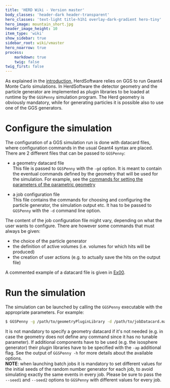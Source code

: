 ```yaml
---
title: 'HERD Wiki - Version master'
body_classes: 'header-dark header-transparent'
hero_classes: 'text-light title-h1h1 overlay-dark-gradient hero-tiny'
hero_image: mountain_short.jpg
header_image_height: 10
item_type: 'wiki'
show_sidebar: true
sidebar_root: wiki/vmaster
hero_noarrow: true
process:
    markdown: true
    twig: false
twig_first: false
---
```


As explained in the [introduction](Introduction.md), HerdSoftware relies on GGS to run Geant4 Monte Carlo simulations. In HerdSoftware the detector geometry and the particle generator are implemented as plugin libraries to be loaded at runtime by the `GGSPenny` simulation program. The Herd geometry is obviously mandatory, while for generating particles it is possible also to use one of the GGS generators.

# Configure the simulation
The configuration of a GGS simulation run is done with datacard files, where configuration commands in the usual Geant4 syntax are placed. There are 2 different files that can be passed to `GGSPenny`:
* a geometry datacard file  
  This file is passed to `GGSPenny` with the `-gd` option. It is meant to contain the eventual commands defined by the geometry that will be used for the simulation. For example, see the [commands for setting the parameters of the parametric geometry](Detector-geometry:-parametric.md#parameters)

* a job configuration file  
  This file contains the commands for choosing and configuring the particle generator, the simulation output etc. It has to be passed to `GGSPenny` with the `-d` command line option.

The content of the job configuration file might vary, depending on what the user wants to configure. There are however some commands that must always be given:
* the choice of the particle generator
* the definition of active volumes (i.e. volumes for which hits will be produced)
* the creation of user actions (e.g. to actually save the hits on the output file)

A commented example of a datacard file is given in [Ex00](Examples/Ex00:-produce-MC.md).

# Run the simulation
The simulation can be launched by calling the `GGSPenny` executable with the appropriate parameters. For example:

```bash
$ GGSPenny -g /path/to/geometryPluginLibrary -d /path/to/jobDatacard.mac -gd /path/to/geometryDatacard.mac -ro outputFile.root
```
It is not mandatory to specify a geometry datacard if it's not needed (e.g. in case the geometry does not define any command since it has no tunable parameter). If additional components have to be used (e.g. the isosphere generator) their plugin libraries have to be specified with the `-ap` additional flag. See the output of `GGSPenny -h` for more details about the available options.  
**NOTE**: when launching batch jobs it is mandatory to set different values for the initial seeds of the random number generator for each job, to avoid simulating exactly the same events in every job. Please be sure to pass the `--seed1` and `--seed2` options to `GGSPenny` with different values for every job.
